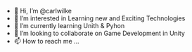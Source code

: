- 👋 Hi, I’m @carlwilke
- 👀 I’m interested in Learning new and Exciting Technologies
- 🌱 I’m currently learning Unith & Pyhon
- 💞️ I’m looking to collaborate on Game Development in Unity
- 📫 How to reach me ...

<!---
carlwilke/carlwilke is a ✨ special ✨ repository because its `README.md` (this file) appears on your GitHub profile.
You can click the Preview link to take a look at your changes.
--->
